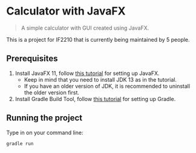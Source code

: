 # Calculator with JavaFX
> A simple calculator with GUI created using JavaFX.

This is a project for IF2210 that is currently being maintained by 5 people.

## Prerequisites
1. Install JavaFX 11, follow [this tutorial](https://openjfx.io/openjfx-docs/#introduction) for setting up JavaFX.
   * Keep in mind that you need to install JDK 13 as in the tutorial.
   * If you have an older version of JDK, it is recommended to uninstall the older version first.
2. Install Gradle Build Tool, follow [this tutorial](https://gradle.org/) for setting up Gradle.

## Running the project
Type in on your command line:
```bash
gradle run
```